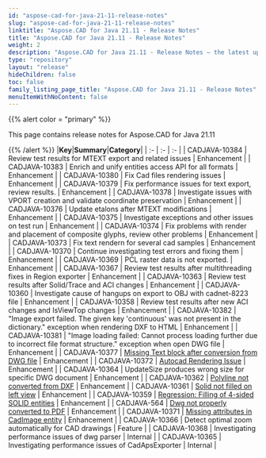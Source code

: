 ```yaml
---
id: "aspose-cad-for-java-21-11-release-notes"
slug: "aspose-cad-for-java-21-11-release-notes"
linktitle: "Aspose.CAD for Java 21.11 - Release Notes"
title: "Aspose.CAD for Java 21.11 - Release Notes"
weight: 2
description: "Aspose.CAD for Java 21.11 - Release Notes – the latest updates and fixes."
type: "repository"
layout: "release"
hideChildren: false
toc: false
family_listing_page_title: "Aspose.CAD for Java 21.11 - Release Notes"
menuItemWithNoContent: false
---
```


{{% alert color = "primary" %}}

This page contains release notes for Aspose.CAD for Java 21.11

{{% /alert %}}
|**Key**|**Summary**|**Category**|
| :- | :- | :- |
| CADJAVA-10384 | Review test results for MTEXT export and related issues | Enhancement |
| CADJAVA-10383 | Enrich and unify entities access API for all formats | Enhancement |
| CADJAVA-10380 | Fix Cad files rendering issues | Enhancement |
| CADJAVA-10379 | Fix performance issues for text export, review results. | Enhancement |
| CADJAVA-10378 | Investigate issues with VPORT creation and validate coordinate preservation | Enhancement |
| CADJAVA-10376 | Update etalons after MTEXT modifications | Enhancement |
| CADJAVA-10375 | Investigate exceptions and other issues on test run | Enhancement |
| CADJAVA-10374 | Fix problems with render and placement of composite glyphs, review other problems | Enhancement |
| CADJAVA-10373 | Fix text rendern for several cad samples | Enhancement |
| CADJAVA-10370 | Continue investigating test errors and fixing them | Enhancement |
| CADJAVA-10369 | PCL raster data is not exported. | Enhancement |
| CADJAVA-10367 | Review test results after multithreading fixes in Region exporter | Enhancement |
| CADJAVA-10363 | Review test results after Solid/Trace and ACI changes | Enhancement |
| CADJAVA-10360 | Investigate cause of hangups on export to OBJ with cadnet-8223 file | Enhancement |
| CADJAVA-10358 | Review test results after new ACI changes and IsViewTop changes | Enhancement |
| CADJAVA-10382 |  "Image export failed. The given key 'continuous' was not present in the dictionary." exception when rendering DXF to HTML | Enhancement |
| CADJAVA-10381 | "Image loading failed: Cannot process loading further due to incorrect file format structure." exception when open DWG file | Enhancement |
| CADJAVA-10377 | [Missing Text block after conversion from DWG file](https://forum.aspose.com/t/missing-text-block-after-conversion-from-dwg-file/233991/3) | Enhancement |
| CADJAVA-10372 | [Autocad Rendering Issue](https://forum.aspose.com/t/autocad-rendering-issue/234402/3) | Enhancement |
| CADJAVA-10364 | UpdateSize produces wrong size for specific DWG document | Enhancement |
| CADJAVA-10362 | [Polyline not converted from DXF](https://forum.aspose.com/t/polyline-not-converted-from-dxf/235706) | Enhancement |
| CADJAVA-10361 | [Solid not filled on left view](https://forum.aspose.com/t/solid-not-filled-on-left-view/235870) | Enhancement |
| CADJAVA-10359 | [Regression: Filling of 4-sided SOLID entities](https://forum.aspose.com/t/solid-not-filled-on-left-view/235870/2) | Enhancement |
| CADJAVA-564 | [Dwg not properly converted to PDF](https://forum.aspose.com/t/aspose-cad-for-java/203657) | Enhancement |
| CADJAVA-10371 | [Missing attributes in CadImage entity](https://forum.aspose.com/t/missing-attributes-in-cadimage-entity/234512) | Enhancement |
| CADJAVA-10366 | Detect optimal zoom automatically for CAD drawings | Feature |
| CADJAVA-10368 | Investigating performance issues of dwg parser | Internal |
| CADJAVA-10365 | Investigating performance issues of CadApsExporter | Internal |
